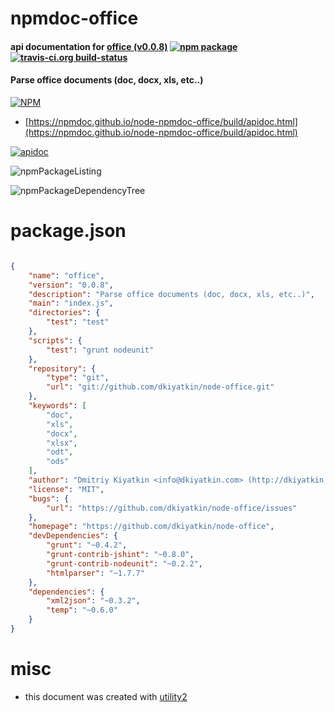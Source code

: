 # npmdoc-office

#### api documentation for  [office (v0.0.8)](https://github.com/dkiyatkin/node-office)  [![npm package](https://img.shields.io/npm/v/npmdoc-office.svg?style=flat-square)](https://www.npmjs.org/package/npmdoc-office) [![travis-ci.org build-status](https://api.travis-ci.org/npmdoc/node-npmdoc-office.svg)](https://travis-ci.org/npmdoc/node-npmdoc-office)

#### Parse office documents (doc, docx, xls, etc..)

[![NPM](https://nodei.co/npm/office.png?downloads=true&downloadRank=true&stars=true)](https://www.npmjs.com/package/office)

- [https://npmdoc.github.io/node-npmdoc-office/build/apidoc.html](https://npmdoc.github.io/node-npmdoc-office/build/apidoc.html)

[![apidoc](https://npmdoc.github.io/node-npmdoc-office/build/screenCapture.buildCi.browser.%252Ftmp%252Fbuild%252Fapidoc.html.png)](https://npmdoc.github.io/node-npmdoc-office/build/apidoc.html)

![npmPackageListing](https://npmdoc.github.io/node-npmdoc-office/build/screenCapture.npmPackageListing.svg)

![npmPackageDependencyTree](https://npmdoc.github.io/node-npmdoc-office/build/screenCapture.npmPackageDependencyTree.svg)



# package.json

```json

{
    "name": "office",
    "version": "0.0.8",
    "description": "Parse office documents (doc, docx, xls, etc..)",
    "main": "index.js",
    "directories": {
        "test": "test"
    },
    "scripts": {
        "test": "grunt nodeunit"
    },
    "repository": {
        "type": "git",
        "url": "git://github.com/dkiyatkin/node-office.git"
    },
    "keywords": [
        "doc",
        "xls",
        "docx",
        "xlsx",
        "odt",
        "ods"
    ],
    "author": "Dmitriy Kiyatkin <info@dkiyatkin.com> (http://dkiyatkin.com/)",
    "license": "MIT",
    "bugs": {
        "url": "https://github.com/dkiyatkin/node-office/issues"
    },
    "homepage": "https://github.com/dkiyatkin/node-office",
    "devDependencies": {
        "grunt": "~0.4.2",
        "grunt-contrib-jshint": "~0.8.0",
        "grunt-contrib-nodeunit": "~0.2.2",
        "htmlparser": "~1.7.7"
    },
    "dependencies": {
        "xml2json": "~0.3.2",
        "temp": "~0.6.0"
    }
}
```



# misc
- this document was created with [utility2](https://github.com/kaizhu256/node-utility2)
